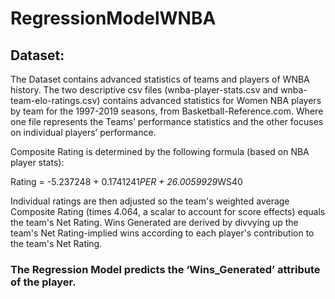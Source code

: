 # RegressionModelWNBA

## Dataset:
The Dataset contains advanced statistics of teams and players of WNBA history. The two descriptive csv files (wnba-player-stats.csv and wnba-team-elo-ratings.csv) contains advanced statistics for Women NBA players by team for the 1997-2019 seasons, from Basketball-Reference.com. Where one file represents the Teams’ performance statistics and the other focuses on individual players’ performance.

Composite Rating is determined by the following formula (based on NBA player stats):

Rating = -5.237248 + 0.1741241*PER + 26.0059929*WS40

Individual ratings are then adjusted so the team's weighted average Composite Rating (times 4.064, a scalar to account for score effects) equals the team's Net Rating. Wins Generated are derived by divvying up the team's Net Rating-implied wins according to each player's contribution to the team's Net Rating.

### The Regression Model predicts the ‘Wins_Generated’ attribute of the player. 
